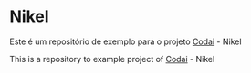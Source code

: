 # Nikel

Este é um repositório de exemplo para o projeto [Codai](https://codai.growdev.com.br/) - Nikel

This is a repository to example project of [Codai](https://codai.growdev.com.br/) - Nikel
